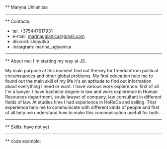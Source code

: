 ** Maryna Uhlianitsa
******************
** Contacts:
* tel. +375447617931
* e-mail: marinauglanica@gmail.com
* discord: shipy4ka
* instagram: marina_uglyanica
*******************
** About me:
I'm starting my way at JS.

My main purpose at this moment find out the key for freedomfrom political circumstances and other global problems.
My first education help me to found out the main skill of my life it's an aptitude to find out information about everything I need or want.
I have various work expierence: first of all I'm a lawyer. 
I have bachelor degree in law and work expierence in Human Resources department, soule  lawyer of company, law consultant in different fields of law. 
At studies time I had experience in HoReCa and selling. 
That experience help me to communicate with different kinds of people and first of all help me understand how to make this communication usefull for both. 
***********
** Skills:
have not yet
******************
** code example:
